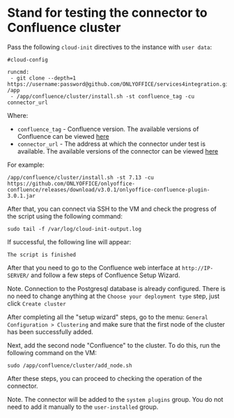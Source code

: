 # Stand for testing the connector to Confluence cluster

Pass the following `cloud-init` directives to the instance with `user data`:
```
#cloud-config

runcmd:
 - git clone --depth=1 https://username:password@github.com/ONLYOFFICE/services4integration.git /app
 - /app/confluence/cluster/install.sh -st confluence_tag -cu connector_url
```

Where:
 - `confluence_tag` - Confluence version. The available versions of Confluence can be viewed [here](https://hub.docker.com/r/atlassian/confluence/tags)
 - `connector_url` - The address at which the connector under test is available. The available versions of the connector can be viewed [here](https://github.com/ONLYOFFICE/onlyoffice-confluence/releases)

For example:
```
/app/confluence/cluster/install.sh -st 7.13 -cu https://github.com/ONLYOFFICE/onlyoffice-confluence/releases/download/v3.0.1/onlyoffice-confluence-plugin-3.0.1.jar
```

After that, you can connect via SSH to the VM and check the progress of the script using the following command:
```
sudo tail -f /var/log/cloud-init-output.log
```

If successful, the following line will appear:
``` 
The script is finished
```

After that you need to go to the Confluence web interface at `http://IP-SERVER/` and follow a few steps of Confluence Setup Wizard.

Note. Connection to the Postgresql database is already configured. There is no need to change anything at the `Choose your deployment type` step, just click `Create cluster`

After completing all the "setup wizard" steps, go to the menu: `General Configuration > Clustering` and make sure that the first node of the cluster has been successfully added.

Next, add the second node "Confluence" to the cluster. To do this, run the following command on the VM:
```
sudo /app/confluence/cluster/add_node.sh
```

After these steps, you can proceed to checking the operation of the connector.

Note. The connector will be added to the `system plugins` group. You do not need to add it manually to the `user-installed` group.
